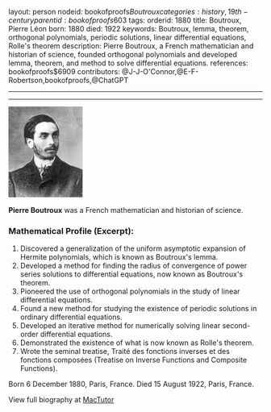 layout: person
nodeid: bookofproofs$Boutroux
categories: history,19th-century
parentid: bookofproofs$603
tags: 
orderid: 1880
title: Boutroux, Pierre Léon
born: 1880
died: 1922
keywords: Boutroux, lemma, theorem, orthogonal polynomials, periodic solutions, linear differential equations, Rolle's theorem
description: Pierre Boutroux, a French mathematician and historian of science, founded orthogonal polynomials and developed lemma, theorem, and method to solve differential equations.
references: bookofproofs$6909
contributors: @J-J-O'Connor,@E-F-Robertson,bookofproofs,@ChatGPT

---



---

![Boutroux.jpg](https://github.com/bookofproofs/bookofproofs.github.io/blob/main/_sources/_assets/images/portraits/Boutroux.jpg?raw=true)

**Pierre Boutroux** was a French mathematician and historian of science.

### Mathematical Profile (Excerpt):
1. Discovered a generalization of the uniform asymptotic expansion of Hermite polynomials, which is known as Boutroux's lemma.
2. Developed a method for finding the radius of convergence of power series solutions to differential equations, now known as Boutroux's theorem.
3. Pioneered the use of orthogonal polynomials in the study of linear differential equations.
4. Found a new method for studying the existence of periodic solutions in ordinary differential equations.
5. Developed an iterative method for numerically solving linear second-order differential equations.
6. Demonstrated the existence of what is now known as Rolle's theorem.
7. Wrote the seminal treatise, Traité des fonctions inverses et des fonctions composées (Treatise on Inverse Functions and Composite Functions).

Born 6 December 1880, Paris, France. Died 15 August 1922, Paris, France.

View full biography at [MacTutor](https://mathshistory.st-andrews.ac.uk/Biographies/Boutroux/)
